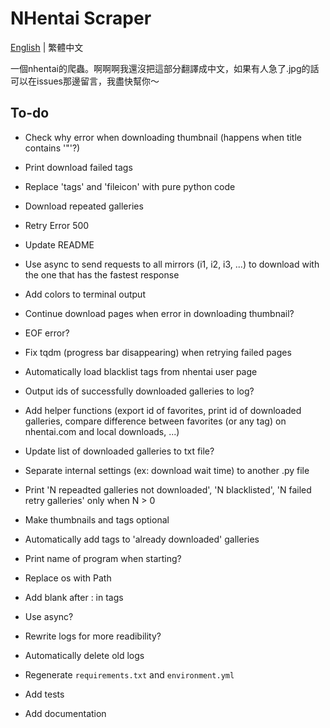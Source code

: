 # NHentai Scraper
[English](https://github.com/miminame-daisuki/nhentai-scraper/blob/main/README.md) | 繁體中文

一個nhentai的爬蟲。啊啊啊我還沒把這部分翻譯成中文，如果有人急了.jpg的話可以在issues那邊留言，我盡快幫你～

## To-do
- Check why error when downloading thumbnail (happens when title contains '"'?)
- Print download failed tags
- Replace 'tags' and 'fileicon' with pure python code
- Download repeated galleries
- Retry Error 500

- Update README
- Use async to send requests to all mirrors (i1, i2, i3, ...) to download with the one that has the fastest response
- Add colors to terminal output
- Continue download pages when error in downloading thumbnail?
- EOF error?
- Fix tqdm (progress bar disappearing) when retrying failed pages
- Automatically load blacklist tags from nhentai user page
- Output ids of successfully downloaded galleries to log?
- Add helper functions (export id of favorites, print id of downloaded galleries, compare difference between favorites (or any tag) on nhentai.com and local downloads, ...)
- Update list of downloaded galleries to txt file?
- Separate internal settings (ex: download wait time) to another .py file
- Print 'N repeadted galleries not downloaded', 'N blacklisted', 'N failed retry galleries' only when N > 0
- Make thumbnails and tags optional
- Automatically add tags to 'already downloaded' galleries

- Print name of program when starting?
- Replace os with Path
- Add blank after : in tags
- Use async?
- Rewrite logs for more readibility?
- Automatically delete old logs
- Regenerate `requirements.txt` and `environment.yml`
- Add tests
- Add documentation
